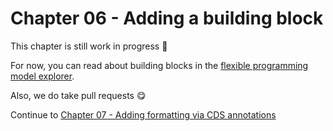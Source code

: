 # Chapter 06 - Adding a building block

This chapter is still work in progress 🚧

For now, you can read about building blocks in the [flexible programming model explorer](https://sapui5.hana.ondemand.com/test-resources/sap/fe/core/fpmExplorer/index.html#/buildingBlocks/buildingBlockOverview).

Also, we do take pull requests 😋

Continue to [Chapter 07 - Adding formatting via CDS annotations](/chapters/07-formatting-via-cds-annotations/)
